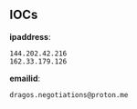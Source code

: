 
## IOCs

__ipaddress__:

```text
144.202.42.216
162.33.179.126
```
__emailid__:

```text
dragos.negotiations@proton.me
```